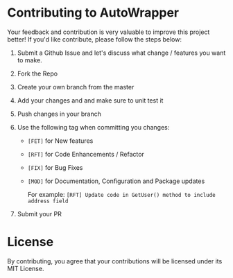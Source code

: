 # Contributing to AutoWrapper

Your feedback and contribution is very valuable to improve this project better! If you'd like contribute, please follow the steps below:

1. Submit a Github Issue and let's discuss what change / features you want to make.
2. Fork the Repo
3. Create your own branch from the master
4. Add your changes and and make sure to unit test it
5. Push changes in your branch
6. Use the following tag when committing you changes:

	* `[FET]` for New features
	* `[RFT]` for Code Enhancements / Refactor
	* `[FIX]` for Bug Fixes
   * `[MOD]` for Documentation, Configuration and Package updates
     
     For example:
	`[RFT] Update code in GetUser() method to include address field`
7. Submit your PR

# License
By contributing, you agree that your contributions will be licensed under its MIT License.
